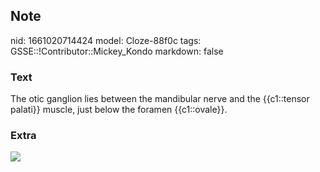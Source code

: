 ## Note
nid: 1661020714424
model: Cloze-88f0c
tags: GSSE::!Contributor::Mickey_Kondo
markdown: false

### Text
The otic ganglion lies between the mandibular nerve and the {{c1::tensor palati}} muscle, just below the foramen {{c1::ovale}}.

### Extra
<img src="070417_0944_OticGanglio1.jpg">
